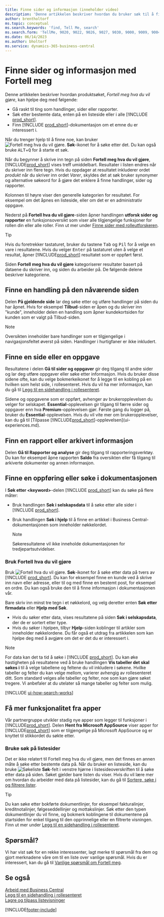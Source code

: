 ```yaml
---
title: Finne sider og informasjon (inneholder video)
description: 'Denne artikkelen beskriver hvordan du bruker søk til å finne handlinger, sider, rapporter, dokumentasjon og data samt andre programmer og konsulenttjenester.'
author: brentholtorf
ms.topic: conceptual
ms.search.keywords: 'find, Tell Me, search'
ms.search.form: 'TellMe, 9020, 9022, 9026, 9027, 9030, 9000, 9009, 9004, 9005, 9024, 9006, 9007, 9010, 9016, 9017'
ms.date: 06/14/2023
ms.author: bholtorf
ms.service: dynamics-365-business-central
---
```

# Finne sider og informasjon med Fortell meg

Denne artikkelen beskriver hvordan produktsøket, *Fortell meg hva du vil gjøre*, kan hjelpe deg med følgende: 

* Gå raskt til ting som handlinger, sider eller rapporter.
* Søk etter bestemte data, enten på en listeside eller i alle [!INCLUDE [prod_short](includes/prod_short.md)].
* Finn [!INCLUDE [prod_short](includes/prod_short.md)]-dokumentasjon om et emne du er interessert i.

<!-- ![!VIDEO https://go.microsoft.com/fwlink/?linkid=2086048] -->

Når du trenger hjelp til å finne noe, kan bruker ![Fortell meg hva du vil gjøre.](media/ui-search/search.png "Søk etter side eller rapport") **Søk**-ikonet for å søke etter det. Du kan også bruke <kbd>ALT</kbd>+<kbd>Q</kbd> for å starte et søk.

Når du begynner å skrive inn tegn på siden **Fortell meg hva du vil gjøre**, [!INCLUDE[prod_short](includes/prod_short.md)]  vises treff umiddelbart. Resultater i listen endres når du skriver inn flere tegn. Hvis du oppdager at resultatet inkluderer ordet *produkt* når du skriver inn ordet *Varer*, skyldes det at søk bruker synonymer og alternative søkeord for å gjøre det enklere å finne handlinger, sider og rapporter.

Kolonnen til høyre viser den generelle kategorien for resultatet. For eksempel om det åpnes en listeside, eller om det er en administrativ oppgave.  

Nederst på **Fortell hva du vil gjøre**-siden åpner handlingen **utforsk sider og rapporter** en funksjonsoversikt som viser alle tilgjengelige funksjoner for rollen din eller alle roller. Finn ut mer under [Finne sider med rolleutforskeren](ui-role-explorer.md).

> [!TIP]  
> Hvis du foretrekker tastaturet, bruker du tastene <kbd>Tab</kbd> og <kbd>Pil</kbd> for å velge en vare i resultatene. Hvis du velger <kbd>Enter</kbd> på tastaturet uten å velge et resultat, åpner [!INCLUDE[prod_short](includes/prod_short.md)] resultatet som er oppført først.

Siden **Fortell meg hva du vil gjøre** kategoriserer resultater basert på dataene du skriver inn, og siden du arbeider på. De følgende delene beskriver kategoriene.

## Finne en handling på den nåværende siden

Delen **På gjeldende side** lar deg søke etter og utføre handlinger på siden du har åpnet. Hvis for eksempel **Tilbud**-siden er åpen og du skriver inn "kunde", inneholder delen en handling som åpner kundekortsiden for kunden som er valgt på Tilbud-siden.

> [!NOTE]  
> Oversikten inneholder bare handlinger som er tilgjengelige i navigasjonsfeltet øverst på siden. Handlinger i hurtigfaner er ikke inkludert.  

## Finne en side eller en oppgave

Resultatene i delen **Gå til sider og oppgaver** gir deg tilgang til andre sider og lar deg utføre oppgaver eller søke etter informasjon. Hvis du bruker disse sidene ofte, kan du velge bokmerkeikonet for å legge til en kobling på en hvilken som helst side, i rollesenteret. Hvis du vil ha mer informasjon, kan du gå til [Legg til en sidehandling i rollesenteret](ui-bookmarks.md).

Sidene og oppgavene som er oppført, avhenger av brukeropplevelsen du velger for selskapet. **Essential**-opplevelsen gir tilgang til færre sider og oppgaver enn hva **Premium**-opplevelsen gjør. Første gang du logger på, bruker du **Essential**-opplevelsen. Hvis du vil vite mer om brukeropplevelser, kan du gå til [Tilpasse [!INCLUDE[prod_short](includes/prod_short.md)]-opplevelsen](ui-experiences.md).

## Finn en rapport eller arkivert informasjon

Delen **Gå til Rapporter og analyse** gir deg tilgang til rapporteringsverktøy. Du kan for eksempel åpne rapporten **Saldo** fra oversikten eller få tilgang til arkiverte dokumenter og annen informasjon.  

## Finne en oppføring eller søke i dokumentasjonen

I **Søk etter \<keyword\>**-delen [!INCLUDE [prod_short](includes/prod_short.md)] kan du søke på flere måter:

* Bruk handlingen **Søk i selskapsdata** til å søke etter alle sider i [!INCLUDE [prod_short](includes/prod_short.md)].
* Bruk handlingen **Søk i hjelp** til å finne en artikkel i Business Central-dokumentasjonen som inneholder nøkkelordet.

  > [!NOTE]  
  > Søkeresultatene vil ikke inneholde dokumentasjonen for tredjepartsutvidelser.

### Bruk Fortell hva du vil gjøre

Bruk ![Fortell hva du vil gjøre.](media/ui-search/search.png "Søk etter side eller rapport") **Søk**-ikonet for å søke etter data på tvers av [!INCLUDE [prod_short](includes/prod_short.md)]. Du kan for eksempel finne en kunde ved å skrive inn navn eller adresse, eller til og med finne en bestemt post, for eksempel en ordre. Du kan også bruke den til å finne informasjon i dokumentasjonen vår.

Bare skriv inn minst tre tegn i et nøkkelord, og velg deretter enten **Søk etter firmadata** eller **Hjelp med Søk**.

* Hvis du søker etter data, vises resultatene på siden **Søk i selskapsdata**, der de er sortert etter type.  
* Hvis du søker i hjelpen, tilbyr **Hjelp**-siden koblinger til artikler som inneholder nøkkelordene. Du får også et utdrag fra artikkelen som kan hjelpe deg med å avgjøre om det er det du er interessert i.

> [!NOTE]
> For data kan det ta tid å søke i [!INCLUDE [prod_short](includes/prod_short.md)]. Du kan øke hastigheten på resultatene ved å bruke handlingen **Vis tabeller det skal søkes i** til å velge tabellene og feltene du vil inkludere i søkene. Hvilke tabeller og felter du kan velge mellom, varierer avhengig av rollesenteret ditt. Som standard velges alle tabeller og felter, noe som kan gjøre søket tregere. Vi anbefaler at du utelater så mange tabeller og felter som mulig.

[!INCLUDE [ui-how-search-works](includes/ui-how-search-works.md)]

## Få mer funksjonalitet fra apper

Vår partnergruppe utvikler stadig nye apper som legger til funksjoner i [!INCLUDE[prod_short](includes/prod_short.md)]. Delen **Hent fra Microsoft AppSource** viser apper for [!INCLUDE[prod_short](includes/prod_short.md)] som er tilgjengelige på Microsoft AppSource og er knyttet til stikkordet du søkte etter.

### Bruke søk på listesider

Det er ikke relatert til Fortell meg hva du vil gjøre, men det finnes en annen måte å søke etter bestemte data på. Når du bruker en listeside, kan du bruke ![Søkeliste](media/ui-search/search-list.png "Søkeliste-ikon") **Søk**-felt i venstre hjørne i listesideoverskriften til å søke etter data på siden. Søket gjelder bare listen du viser. Hvis du vil lære mer om hvordan du arbeider med data på listesider, kan du gå til [Sortere, søke i og filtrere lister](ui-enter-criteria-filters.md).  

> [!TIP]
> Du kan søke etter bokførte dokumentlinjer, for eksempel fakturalinjer, kreditnotalinjer, følgeseddellinjer og mottakslinjer. Søk etter den typen dokumentlinjer du vil finne, og bokmerk koblingene til dokumentene på startsiden for enkel tilgang til den opprinnelige eller en filtrerte visningen. Finn ut mer under [Legg til en sidehandling i rollesenteret](ui-bookmarks.md).

## Spørsmål?

Vi har vist søk for en rekke interessenter, lagt merke til spørsmål fra dem og gjort merknadene våre om til en liste over vanlige spørsmål. Hvis du er interessert, kan du gå til [Vanlige spørsmål om Fortell meg](ui-search-faq.md).

## Se også

[Arbeid med Business Central](ui-work-product.md)  
[Legg til en sidehandling i rollesenteret](ui-bookmarks.md)  
[Lagre og tilpass listevisninger](ui-views.md)  

[!INCLUDE[footer-include](includes/footer-banner.md)]
